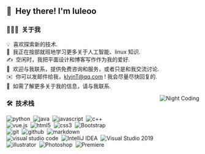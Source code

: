 ## 👋 &nbsp;Hey there! I'm Iuleoo

### 👨🏻‍💻 &nbsp;关于我

💡 &nbsp;喜欢探索新的技术.\
🌱 &nbsp;我正在按部就班地学习更多关于人工智能、linux 知识.\
✍️ &nbsp;空闲时，我把平面设计和博客写作作为我的爱好.\
💬 &nbsp;欢迎与我联系，提供免费咨询和服务，或者只是和我交流讨论.\
✉️ &nbsp;你可以发邮件给我，klyinT@qq.com ! 我会尽量尽快回复的.\
📄 &nbsp;如需了解更多关于我的信息，请与我联系.

<img alt="Night Coding" src="https://www.helloimg.com/images/2020/09/05/Night-Coding672dc42c111ea58e.gif" align="right"/>

### 🛠 &nbsp;技术栈

![python](https://img.shields.io/badge/-Python-333333?style=flat&logo=python)&nbsp;
![java](https://img.shields.io/badge/-java-333333?style=flat&logo=java)&nbsp;
![javascript](https://img.shields.io/badge/-javascript-333333?style=flat&logo=javascript)&nbsp;
![c++](https://img.shields.io/badge/-C++-333333?style=flat&logo=C%2B%2B&logoColor=00599C)&nbsp;\
![vue.js](https://img.shields.io/badge/-vue.js-333333?style=flat&logo=vue.js)&nbsp;
![html5](https://img.shields.io/badge/-html5-333333?style=flat&logo=html5)&nbsp;
![css3](https://img.shields.io/badge/-css3-333333?style=flat&logo=css3&logoColor=1572B6)&nbsp;
![Bootstrap](https://img.shields.io/badge/-Bootstrap-333333?style=flat&logo=Bootstrap&logoColor=563D7C)&nbsp;\
![git](https://img.shields.io/badge/-git-333333?style=flat&logo=git)&nbsp;
![github](https://img.shields.io/badge/-github-333333?style=flat&logo=github)&nbsp;
![markdown](https://img.shields.io/badge/-markdown-333333?style=flat&logo=markdown)&nbsp;\
![visual studio code](https://img.shields.io/badge/-Visual%20Studio%20Code-333333?style=flat&logo=visual-studio-code&logoColor=007ACC)&nbsp;
![IntelliJ IDEA](https://img.shields.io/badge/-IntelliJ%20IDEA-333333?style=flat&logo=IntelliJ%20IDEA&logoColor=000000)&nbsp;
![Visual Studio 2019](https://img.shields.io/badge/-visual%20studio-333333?style=flat&logo=visual%20studio&logoColor=5C2D91)&nbsp;\
![illustrator](https://img.shields.io/badge/-illustrator-333333?style=flat&logo=adobe-illustrator&)&nbsp;
![Photoshop](https://img.shields.io/badge/-Photoshop-333333?style=flat&logo=adobe-photoshop)&nbsp;
![Premiere](https://img.shields.io/badge/-Premiere-333333?style=flat&logo=adobe-Premiere-Pro)&nbsp;

